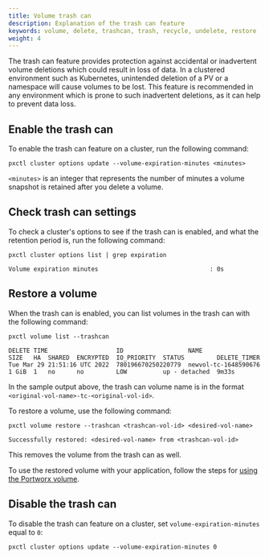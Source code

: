 ```yaml
---
title: Volume trash can
description: Explanation of the trash can feature
keywords: volume, delete, trashcan, trash, recycle, undelete, restore
weight: 4
---
```


The trash can feature provides protection against accidental or inadvertent volume deletions which could result in loss of data. In a clustered environment such as Kubernetes, unintended deletion of a PV or a namespace will cause volumes to be lost. This feature is recommended in any environment which is prone to such inadvertent deletions, as it can help to prevent data loss.

## Enable the trash can

To enable the trash can feature on a cluster, run the following command:

```text
pxctl cluster options update --volume-expiration-minutes <minutes>
```

`<minutes>` is an integer that represents the number of minutes a volume snapshot is retained after you delete a volume.

## Check trash can settings

To check a cluster's options to see if the trash can is enabled, and what the retention period is, run the following command:

```text
pxctl cluster options list | grep expiration
```
```output
Volume expiration minutes                               : 0s
```

## Restore a volume

When the trash can is enabled, you can list volumes in the trash can with the following command:

```text
pxctl volume list --trashcan
```
```output
DELETE TIME                   ID                  NAME                  SIZE   HA  SHARED  ENCRYPTED  IO_PRIORITY  STATUS         DELETE_TIMER
Tue Mar 29 21:51:16 UTC 2022  780196670250220779  newvol-tc-1648590676  1 GiB  1   no      no         LOW          up - detached  9m33s
```
In the sample output above, the trash can volume name is in the format `<original-vol-name>-tc-<original-vol-id>`.

To restore a volume, use the following command:

```text
pxctl volume restore --trashcan <trashcan-vol-id> <desired-vol-name>
```
```output
Successfully restored: <desired-vol-name> from <trashcan-vol-id>
```

This removes the volume from the trash can as well.

To use the restored volume with your application, follow the steps for [using the Portworx volume](/portworx-install-with-kubernetes/storage-operations/create-pvcs/using-preprovisioned-volumes/#using-the-portworx-volume).


## Disable the trash can

To disable the trash can feature on a cluster, set `volume-expiration-minutes` equal to `0`:

```text
pxctl cluster options update --volume-expiration-minutes 0
```
